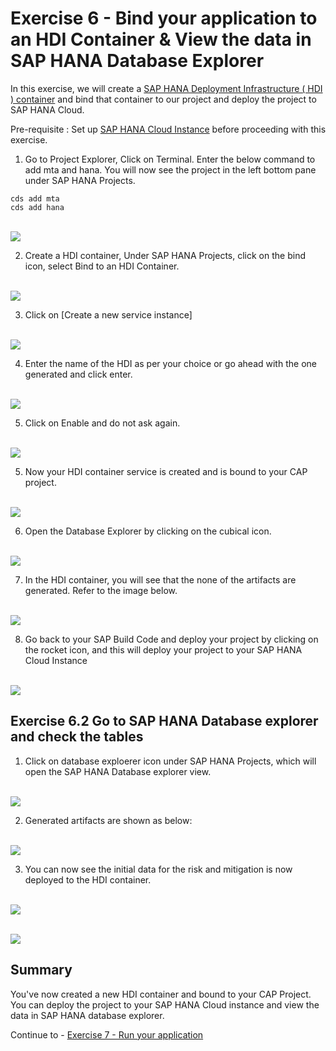 # Exercise 6 - Bind your application to an HDI Container & View the data in SAP HANA Database Explorer

In this exercise, we will create a [SAP HANA Deployment Infrastructure ( HDI ) container](https://help.sap.com/docs/SAP_HANA_PLATFORM/3823b0f33420468ba5f1cf7f59bd6bd9/3ef0ee9da11440e4b01708455b8497a9.html) and bind that container to our project and deploy the project to SAP HANA Cloud.

Pre-requisite : Set up [SAP HANA Cloud Instance](https://developers.sap.com/group.hana-cloud-get-started-1-trial.html) before proceeding with this exercise.


1. Go to Project Explorer, Click on Terminal. Enter the below command to add mta and hana. You will now see the project in the left bottom pane under SAP HANA Projects.

```shell
cds add mta
cds add hana
```

<br>![](/exercises/ex6/images/add.png)

2. Create a HDI container, Under SAP HANA Projects, click on the bind icon, select Bind to an HDI Container.

<br>![](/exercises/ex6/images/bind.png)

3. Click on [Create a new service instance]

<br>![](/exercises/ex6/images/create.png)

4. Enter the name of the HDI as per your choice or go ahead with the one generated and click enter.

<br>![](/exercises/ex6/images/name.png)

5. Click on Enable and do not ask again.

<br>![](/exercises/ex6/images/dia.png)


5. Now your HDI container service is created and is bound to your CAP project.

<br>![](/exercises/ex6/images/bound.png)

6. Open the Database Explorer by clicking on the cubical icon.

<br>![](/exercises/ex6/images/dbx.png)

7. In the HDI container, you will see that the none of the artifacts are generated. Refer to the image below.

<br>![](/exercises/ex6/images/emptytables.png)

8. Go back to your SAP Build Code and deploy your project by clicking on the rocket icon, and this will deploy your project to your SAP HANA Cloud Instance

<br>![](/exercises/ex6/images/deploy.png)

## Exercise 6.2  Go to SAP HANA Database explorer and check the tables

1. Click on database exploerer icon under SAP HANA Projects, which will open the SAP HANA Database explorer view. 

<br>![](/exercises/ex7/images/dbx.png)

2. Generated artifacts are shown as below:

<br>![](/exercises/ex6/images/gen.png)

3. You can now see the initial data for the risk and mitigation is now deployed to the HDI container.

<br>![](/exercises/ex6/images/risk.png)

<br>![](/exercises/ex6/images/miti.png)












## Summary

You've now created a new HDI container and bound to your CAP Project. You can deploy the project to your SAP HANA Cloud instance and view the data in SAP HANA database explorer.

Continue to - [Exercise 7 - Run your application](../ex7/README.md)

